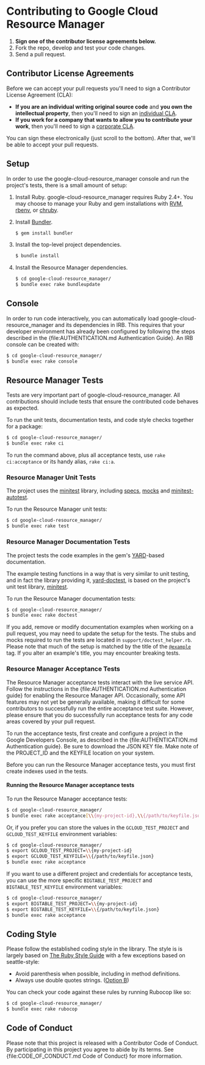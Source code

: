 # Contributing to Google Cloud Resource Manager

1. **Sign one of the contributor license agreements below.**
2. Fork the repo, develop and test your code changes.
3. Send a pull request.

## Contributor License Agreements

Before we can accept your pull requests you'll need to sign a Contributor
License Agreement (CLA):

- **If you are an individual writing original source code** and **you own the
  intellectual property**, then you'll need to sign an [individual
  CLA](https://developers.google.com/open-source/cla/individual).
- **If you work for a company that wants to allow you to contribute your work**,
  then you'll need to sign a [corporate
  CLA](https://developers.google.com/open-source/cla/corporate).

You can sign these electronically (just scroll to the bottom). After that, we'll
be able to accept your pull requests.

## Setup

In order to use the google-cloud-resource_manager console and run the project's
tests, there is a small amount of setup:

1. Install Ruby. google-cloud-resource_manager requires Ruby 2.4+. You may
   choose to manage your Ruby and gem installations with [RVM](https://rvm.io/),
   [rbenv](https://github.com/rbenv/rbenv), or
   [chruby](https://github.com/postmodern/chruby).

2. Install [Bundler](http://bundler.io/).

   ```sh
   $ gem install bundler
   ```

3. Install the top-level project dependencies.

   ```sh
   $ bundle install
   ```

4. Install the Resource Manager dependencies.

   ```sh
   $ cd google-cloud-resource_manager/
   $ bundle exec rake bundleupdate
   ```

## Console

In order to run code interactively, you can automatically load
google-cloud-resource_manager and its dependencies in IRB. This requires that
your developer environment has already been configured by following the steps
described in the {file:AUTHENTICATION.md Authentication Guide}. An IRB console
can be created with:

```sh
$ cd google-cloud-resource_manager/
$ bundle exec rake console
```

## Resource Manager Tests

Tests are very important part of google-cloud-resource_manager. All
contributions should include tests that ensure the contributed code behaves as
expected.

To run the unit tests, documentation tests, and code style checks together for a
package:

``` sh
$ cd google-cloud-resource_manager/
$ bundle exec rake ci
```

To run the command above, plus all acceptance tests, use `rake ci:acceptance` or
its handy alias, `rake ci:a`.

### Resource Manager Unit Tests


The project uses the [minitest](https://github.com/seattlerb/minitest) library,
including [specs](https://github.com/seattlerb/minitest#specs),
[mocks](https://github.com/seattlerb/minitest#mocks) and
[minitest-autotest](https://github.com/seattlerb/minitest-autotest).

To run the Resource Manager unit tests:

``` sh
$ cd google-cloud-resource_manager/
$ bundle exec rake test
```

### Resource Manager Documentation Tests

The project tests the code examples in the gem's
[YARD](https://github.com/lsegal/yard)-based documentation.

The example testing functions in a way that is very similar to unit testing, and
in fact the library providing it,
[yard-doctest](https://github.com/p0deje/yard-doctest), is based on the
project's unit test library, [minitest](https://github.com/seattlerb/minitest).

To run the Resource Manager documentation tests:

``` sh
$ cd google-cloud-resource_manager/
$ bundle exec rake doctest
```

If you add, remove or modify documentation examples when working on a pull
request, you may need to update the setup for the tests. The stubs and mocks
required to run the tests are located in `support/doctest_helper.rb`. Please
note that much of the setup is matched by the title of the
[`@example`](http://www.rubydoc.info/gems/yard/file/docs/Tags.md#example) tag.
If you alter an example's title, you may encounter breaking tests.

### Resource Manager Acceptance Tests

The Resource Manager acceptance tests interact with the live service API. Follow
the instructions in the {file:AUTHENTICATION.md Authentication guide} for
enabling the Resource Manager API. Occasionally, some API features may not yet
be generally available, making it difficult for some contributors to
successfully run the entire acceptance test suite. However, please ensure that
you do successfully run acceptance tests for any code areas covered by your pull
request.

To run the acceptance tests, first create and configure a project in the Google
Developers Console, as described in the {file:AUTHENTICATION.md Authentication
guide}. Be sure to download the JSON KEY file. Make note of the PROJECT_ID and
the KEYFILE location on your system.

Before you can run the Resource Manager acceptance tests, you must first create
indexes used in the tests.

#### Running the Resource Manager acceptance tests

To run the Resource Manager acceptance tests:

``` sh
$ cd google-cloud-resource_manager/
$ bundle exec rake acceptance[\\{my-project-id},\\{/path/to/keyfile.json}]
```

Or, if you prefer you can store the values in the `GCLOUD_TEST_PROJECT` and
`GCLOUD_TEST_KEYFILE` environment variables:

``` sh
$ cd google-cloud-resource_manager/
$ export GCLOUD_TEST_PROJECT=\\{my-project-id}
$ export GCLOUD_TEST_KEYFILE=\\{/path/to/keyfile.json}
$ bundle exec rake acceptance
```

If you want to use a different project and credentials for acceptance tests, you
can use the more specific `BIGTABLE_TEST_PROJECT`  and `BIGTABLE_TEST_KEYFILE`
environment variables:

``` sh
$ cd google-cloud-resource_manager/
$ export BIGTABLE_TEST_PROJECT=\\{my-project-id}
$ export BIGTABLE_TEST_KEYFILE=\\{/path/to/keyfile.json}
$ bundle exec rake acceptance
```

## Coding Style

Please follow the established coding style in the library. The style is is
largely based on [The Ruby Style
Guide](https://github.com/bbatsov/ruby-style-guide) with a few exceptions based
on seattle-style:

* Avoid parenthesis when possible, including in method definitions.
* Always use double quotes strings. ([Option
  B](https://github.com/bbatsov/ruby-style-guide#strings))

You can check your code against these rules by running Rubocop like so:

```sh
$ cd google-cloud-resource_manager/
$ bundle exec rake rubocop
```

## Code of Conduct

Please note that this project is released with a Contributor Code of Conduct. By
participating in this project you agree to abide by its terms. See
{file:CODE_OF_CONDUCT.md Code of Conduct} for more information.
